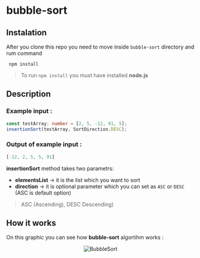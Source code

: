 # bubble-sort

## Instalation
After you clone this repo you need to move inside ```bubble-sort``` directory and rum command

``` npm install```

> To run ```npm install``` you must have installed **node.js**

## Description

### Example input :
```typescript
const testArray: number = [2, 5, -12, 91, 5];
insertionSort(testArray, SortDirection.DESC);
```
### Output of example input :
```typescript
[-12, 2, 5, 5, 91]
```

**insertionSort** method takes two parametrs:

 - **elementsList** -> it is the list which you want to sort
 - **direction** -> it is optional parameter which you can set as ```ASC``` or ```DESC``` (ASC is default option)

 > ASC (Ascending), DESC Descending)

## How it works
On this graphic you can see how **bubble-sort** algortihm works :
<p align="center">
  <img src="https://i.stack.imgur.com/lqv5Q.jpg=true" alt="BubbleSort"/>
</p>
